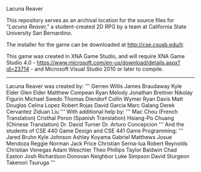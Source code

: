 Lacuna Reaver

This repository serves as an archival location for the source files for _"Lacuna Reaver,"_ a student-created 2D RPG by a team at California State University San Bernardino.

The installer for the game can be downloaded at http://cse.csusb.edu/lr.

This game was created in XNA Game Studio, and will require XNA Game Studio 4.0 - https://www.microsoft.com/en-us/download/details.aspx?id=23714 - and Microsoft Visual Studio 2010 or later to compile.

-----

Lacuna Reaver was created by:
'''
Gerren Willis
James Braudaway
Kyle Elder
Glen Elder
Matthew Compean
Ryan Melody
Jonathan Breitner
Nikolay Figurin
Michael Swedo
Thomas Diendorf
Collin Wymer
Ryan Davis
Matt Douglas
Celina Lopez
Robert Rojas
David Garcia
Marc Galang
Derek Cervantez
Ziduan Liu
'''
With additional help by:
'''
Mac Chou (French Translation)
Cristhal Poron (Spanish Translation)
Hsiang-Po Chuang (Chinese Translation)
Dr. David Turner
Dr. Arturo Concepcion
'''
And the students of CSE 440 Game Design and CSE 441 Game Programming:
'''
Jared Bruhn
Kyle Johnson
Ashley Koyama
Gabriel Matthews
Josue Mendoza
Reggie Norman
Jack Price
Christian Serna-lua
Robert Reynolds
Christian Venegas
Adam Weschler
Theo Phillips
Taylor Baldwin
Chad Easton
Josh Richardson
Donovan Neighbor
Luke Simpson
David Sturgeon
Takenori Tsuruga
'''